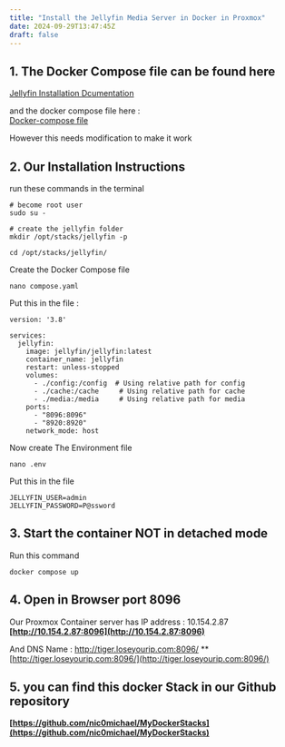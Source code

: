 ```yaml
---
title: "Install the Jellyfin Media Server in Docker in Proxmox"
date: 2024-09-29T13:47:45Z
draft: false
---
```

## 1. The Docker Compose file can be found here
[Jellyfin Installation Dcumentation](https://jellyfin.org/docs/general/installation/)

and the docker compose file here : \
[Docker-compose file](https://jellyfin.org/docs/general/installation/container)

However this needs modification to make it work

## 2. Our Installation Instructions
run these commands in the terminal
```
# become root user
sudo su -

# create the jellyfin folder
mkdir /opt/stacks/jellyfin -p

cd /opt/stacks/jellyfin/
```

Create the Docker Compose file
```
nano compose.yaml
```

Put this in the file :
```
version: '3.8'

services:
  jellyfin:
    image: jellyfin/jellyfin:latest
    container_name: jellyfin
    restart: unless-stopped
    volumes:
      - ./config:/config  # Using relative path for config
      - ./cache:/cache     # Using relative path for cache
      - ./media:/media     # Using relative path for media
    ports:
      - "8096:8096"
      - "8920:8920"
    network_mode: host

```

Now create The Environment file
```
nano .env
```

Put this in the file
```
JELLYFIN_USER=admin
JELLYFIN_PASSWORD=P@ssword

```
## 3. Start the container NOT in detached mode
Run this command
```
docker compose up 
```

## 4. Open in Browser port 8096
Our Proxmox Container server has IP address : 10.154.2.87 \
**[http://10.154.2.87:8096](http://10.154.2.87:8096)**

And DNS Name : http://tiger.loseyourip.com:8096/
**[http://tiger.loseyourip.com:8096/](http://tiger.loseyourip.com:8096/)

## 5. you can find this docker Stack in our Github repository
**[https://github.com/nic0michael/MyDockerStacks](https://github.com/nic0michael/MyDockerStacks)**
